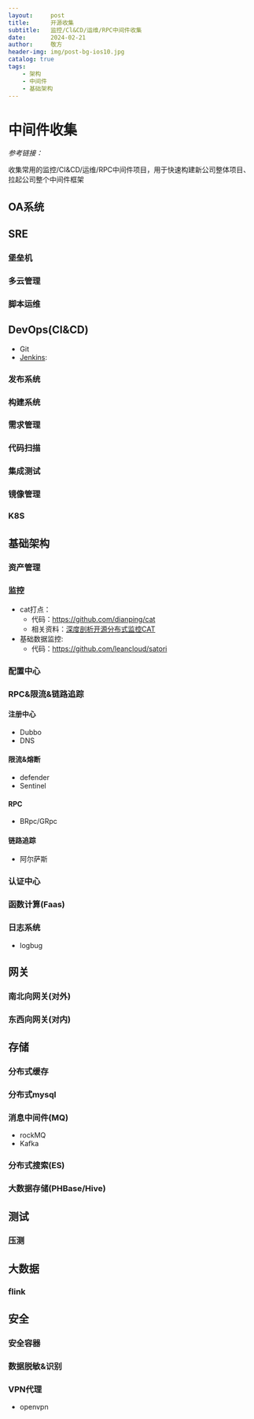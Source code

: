 ```yaml
---
layout:     post
title:      开源收集
subtitle:   监控/Cl&CD/运维/RPC中间件收集
date:       2024-02-21
author:     敬方
header-img: img/post-bg-ios10.jpg
catalog: true
tags:
    - 架构
    - 中间件
    - 基础架构
---
```


# 中间件收集

_参考链接：_


收集常用的监控/CI&CD/运维/RPC中间件项目，用于快速构建新公司整体项目、拉起公司整个中间件框架

## OA系统


## SRE

### 堡垒机

### 多云管理

### 脚本运维

## DevOps(CI&CD)
- Git
- [Jenkins](https://www.jenkins.io/zh/doc/tutorials/):

### 发布系统

### 构建系统

### 需求管理

### 代码扫描

### 集成测试

### 镜像管理

### K8S


## 基础架构
### 资产管理

### 监控

- cat打点：
    - 代码：https://github.com/dianping/cat
    - 相关资料：[深度剖析开源分布式监控CAT](https://tech.meituan.com/2018/11/01/cat-in-depth-java-application-monitoring.html)
- 基础数据监控:
    - 代码：https://github.com/leancloud/satori

### 配置中心

### RPC&限流&链路追踪
#### 注册中心
- Dubbo
- DNS

#### 限流&熔断

- defender
- Sentinel

#### RPC
- BRpc/GRpc

#### 链路追踪
- 阿尔萨斯

### 认证中心

### 函数计算(Faas)

### 日志系统
- logbug

## 网关
### 南北向网关(对外)

### 东西向网关(对内)


## 存储

### 分布式缓存

### 分布式mysql

### 消息中间件(MQ)

- rockMQ
- Kafka

### 分布式搜索(ES)


### 大数据存储(PHBase/Hive)

## 测试

### 压测

## 大数据

### flink

## 安全

### 安全容器

### 数据脱敏&识别

### VPN代理

- openvpn







